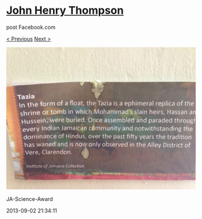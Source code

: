 # [John Henry Thompson](../README.md)
post Facebook.com

[< Previous](2013-09-02-25.md) [Next >](2013-09-02-27.md)

[![](../media/2013-09-02/JA-Science-Award-15.jpg)](../README.md)

JA-Science-Award

2013-09-02 21:34:11